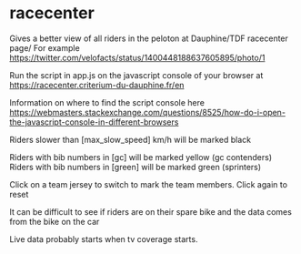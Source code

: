 # racecenter

Gives a better view of all riders in the peloton at Dauphine/TDF racecenter page/
For example
https://twitter.com/velofacts/status/1400448188637605895/photo/1

Run the script in app.js on the javascript console of your browser at
https://racecenter.criterium-du-dauphine.fr/en

Information on where to find the script console here
https://webmasters.stackexchange.com/questions/8525/how-do-i-open-the-javascript-console-in-different-browsers

Riders slower than [max_slow_speed] km/h will be marked black

Riders with bib numbers in [gc] will be marked yellow (gc contenders)
Riders with bib numbers in [green] will be marked green (sprinters)

Click on a team jersey to switch to mark the team members. Click again to reset

It can be difficult to see if riders are on their spare bike and the data comes from the bike on the car

Live data probably starts when tv coverage starts. 
